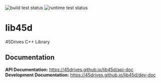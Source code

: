 ![build test status](https://github.com/45drives/lib45d/actions/workflows/test-build.yml/badge.svg)
![runtime test status](https://github.com/45drives/lib45d/actions/workflows/test-runtime.yml/badge.svg)

# lib45d
45Drives C++ Library  

## Documentation
**API Documentation:** https://45drives.github.io/lib45d/api-doc  
**Development Documentation:** https://45drives.github.io/lib45d/dev-doc
